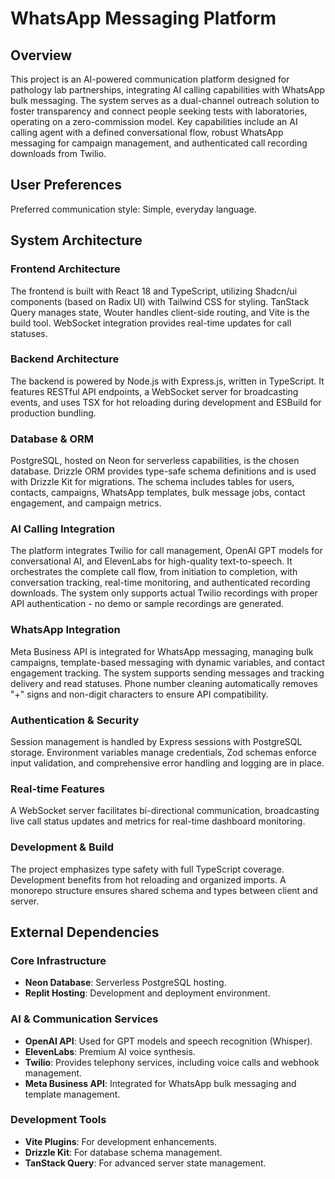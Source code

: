 # WhatsApp Messaging Platform

## Overview
This project is an AI-powered communication platform designed for pathology lab partnerships, integrating AI calling capabilities with WhatsApp bulk messaging. The system serves as a dual-channel outreach solution to foster transparency and connect people seeking tests with laboratories, operating on a zero-commission model. Key capabilities include an AI calling agent with a defined conversational flow, robust WhatsApp messaging for campaign management, and authenticated call recording downloads from Twilio.

## User Preferences
Preferred communication style: Simple, everyday language.

## System Architecture

### Frontend Architecture
The frontend is built with React 18 and TypeScript, utilizing Shadcn/ui components (based on Radix UI) with Tailwind CSS for styling. TanStack Query manages state, Wouter handles client-side routing, and Vite is the build tool. WebSocket integration provides real-time updates for call statuses.

### Backend Architecture
The backend is powered by Node.js with Express.js, written in TypeScript. It features RESTful API endpoints, a WebSocket server for broadcasting events, and uses TSX for hot reloading during development and ESBuild for production bundling.

### Database & ORM
PostgreSQL, hosted on Neon for serverless capabilities, is the chosen database. Drizzle ORM provides type-safe schema definitions and is used with Drizzle Kit for migrations. The schema includes tables for users, contacts, campaigns, WhatsApp templates, bulk message jobs, contact engagement, and campaign metrics.

### AI Calling Integration
The platform integrates Twilio for call management, OpenAI GPT models for conversational AI, and ElevenLabs for high-quality text-to-speech. It orchestrates the complete call flow, from initiation to completion, with conversation tracking, real-time monitoring, and authenticated recording downloads. The system only supports actual Twilio recordings with proper API authentication - no demo or sample recordings are generated.

### WhatsApp Integration
Meta Business API is integrated for WhatsApp messaging, managing bulk campaigns, template-based messaging with dynamic variables, and contact engagement tracking. The system supports sending messages and tracking delivery and read statuses. Phone number cleaning automatically removes "+" signs and non-digit characters to ensure API compatibility.

### Authentication & Security
Session management is handled by Express sessions with PostgreSQL storage. Environment variables manage credentials, Zod schemas enforce input validation, and comprehensive error handling and logging are in place.

### Real-time Features
A WebSocket server facilitates bi-directional communication, broadcasting live call status updates and metrics for real-time dashboard monitoring.

### Development & Build
The project emphasizes type safety with full TypeScript coverage. Development benefits from hot reloading and organized imports. A monorepo structure ensures shared schema and types between client and server.

## External Dependencies

### Core Infrastructure
- **Neon Database**: Serverless PostgreSQL hosting.
- **Replit Hosting**: Development and deployment environment.

### AI & Communication Services
- **OpenAI API**: Used for GPT models and speech recognition (Whisper).
- **ElevenLabs**: Premium AI voice synthesis.
- **Twilio**: Provides telephony services, including voice calls and webhook management.
- **Meta Business API**: Integrated for WhatsApp bulk messaging and template management.

### Development Tools
- **Vite Plugins**: For development enhancements.
- **Drizzle Kit**: For database schema management.
- **TanStack Query**: For advanced server state management.